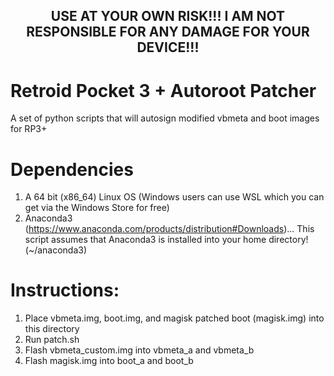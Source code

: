 ## <center>USE AT YOUR OWN RISK!!! I AM NOT RESPONSIBLE FOR ANY DAMAGE FOR YOUR DEVICE!!!</center>

# Retroid Pocket 3 + Autoroot Patcher
A set of python scripts that will autosign modified vbmeta and boot images for RP3+  

# Dependencies
 1. A 64 bit (x86_64) Linux OS (Windows users can use WSL which you can get via the Windows Store for free)
 2. Anaconda3 (https://www.anaconda.com/products/distribution#Downloads)... This script assumes that Anaconda3 is installed into your home directory! (~/anaconda3)

# Instructions:
1. Place vbmeta.img, boot.img, and magisk patched boot (magisk.img) into this directory
2. Run patch.sh
3. Flash vbmeta_custom.img into vbmeta_a and vbmeta_b
4. Flash magisk.img into boot_a and boot_b
